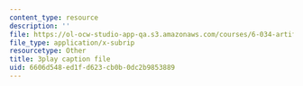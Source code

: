 ```yaml
---
content_type: resource
description: ''
file: https://ol-ocw-studio-app-qa.s3.amazonaws.com/courses/6-034-artificial-intelligence-fall-2010/6606d548ed1fd623cb0b0dc2b9853889_VrMHA3yX_QI.srt
file_type: application/x-subrip
resourcetype: Other
title: 3play caption file
uid: 6606d548-ed1f-d623-cb0b-0dc2b9853889
---
```

